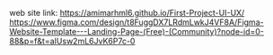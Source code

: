 web site link:
https://amimarhml6.github.io/First-Project-UI-UX/
https://www.figma.com/design/t8FuggDX7LRdmLwkJ4VF8A/Figma-Website-Template---Landing-Page-(Free)-(Community)?node-id=0-88&p=f&t=aIUsw2mL6JvK6P7c-0

